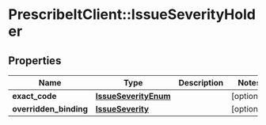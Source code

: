 # PrescribeItClient::IssueSeverityHolder

## Properties
Name | Type | Description | Notes
------------ | ------------- | ------------- | -------------
**exact_code** | [**IssueSeverityEnum**](IssueSeverityEnum.md) |  | [optional] 
**overridden_binding** | [**IssueSeverity**](IssueSeverity.md) |  | [optional] 

